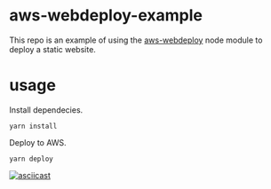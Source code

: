 # aws-webdeploy-example

This repo is an example of using the [aws-webdeploy](https://github.com/dsandor/aws-webdeploy) node module to deploy a static website.

# usage

Install dependecies.

```
yarn install
```

Deploy to AWS.

```
yarn deploy
```

[![asciicast](https://asciinema.org/a/XY3ElLm9kXrWmTkCign9QuyMx.svg)](https://asciinema.org/a/XY3ElLm9kXrWmTkCign9QuyMx)
